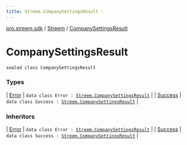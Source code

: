 ```yaml
---
title: Streem.CompanySettingsResult - 
---
```


[pro.streem.sdk](../../index.html) / [Streem](../index.html) / [CompanySettingsResult](./index.html)

# CompanySettingsResult

`sealed class CompanySettingsResult`

### Types

| [Error](-error/index.html) | `data class Error : `[`Streem.CompanySettingsResult`](./index.html) |
| [Success](-success/index.html) | `data class Success : `[`Streem.CompanySettingsResult`](./index.html) |

### Inheritors

| [Error](-error/index.html) | `data class Error : `[`Streem.CompanySettingsResult`](./index.html) |
| [Success](-success/index.html) | `data class Success : `[`Streem.CompanySettingsResult`](./index.html) |

